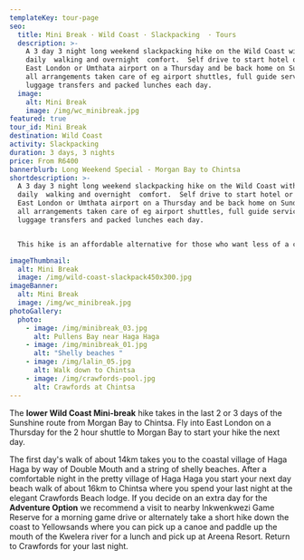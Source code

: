 ```yaml
---
templateKey: tour-page
seo:
  title: Mini Break · Wild Coast · Slackpacking  · Tours
  description: >-
    A 3 day 3 night long weekend slackpacking hike on the Wild Coast with pleasant
    daily  walking and overnight  comfort.  Self drive to start hotel or fly into
    East London or Umthata airport on a Thursday and be back home on Sunday with
    all arrangements taken care of eg airport shuttles, full guide service,
    luggage transfers and packed lunches each day.
  image:
    alt: Mini Break
    image: /img/wc_minibreak.jpg
featured: true
tour_id: Mini Break
destination: Wild Coast
activity: Slackpacking
duration: 3 days, 3 nights
price: From R6400
bannerblurb: Long Weekend Special - Morgan Bay to Chintsa
shortdescription: >-
  A 3 day 3 night long weekend slackpacking hike on the Wild Coast with pleasant
  daily  walking and overnight  comfort.  Self drive to start hotel or fly into
  East London or Umthata airport on a Thursday and be back home on Sunday with
  all arrangements taken care of eg airport shuttles, full guide service,
  luggage transfers and packed lunches each day.  


  This hike is an affordable alternative for those who want less of a challenge and more of an opportunity to get away to nature, to destress,  and soak in the wonderful wild coast scenery. We can build in extra rest days or additional activities if requested (eg local history and nature tours, river cruises or paddling, bush camps with game drives etc)

imageThumbnail:
  alt: Mini Break
  image: /img/wild-coast-slackpack450x300.jpg
imageBanner:
  alt: Mini Break
  image: /img/wc_minibreak.jpg
photoGallery:
  photo:
    - image: /img/minibreak_03.jpg
      alt: Pullens Bay near Haga Haga
    - image: /img/minibreak_01.jpg
      alt: "Shelly beaches "
    - image: /img/lalin_05.jpg
      alt: Walk down to Chintsa
    - image: /img/crawfords-pool.jpg
      alt: Crawfords at Chintsa
---
```


The **lower Wild Coast Mini-break** hike takes in the last 2 or 3 days of the Sunshine route from Morgan Bay to Chintsa. Fly into East London on a Thursday for the 2 hour shuttle to Morgan Bay to start your hike the next day.

The first day's walk of about 14km takes you to the coastal village of Haga Haga by way of Double Mouth and a string of shelly beaches. After a comfortable night in the pretty village of Haga Haga you start your next day beach walk of about 16km to Chintsa where you spend your last night at the elegant Crawfords Beach lodge. If you decide on an extra day for the **Adventure Option** we recommend a visit to nearby Inkwenkwezi Game Reserve for a morning game drive or alternately take a short hike down the coast to Yellowsands where you can pick up a canoe and paddle up the mouth of the Kwelera river for a lunch and pick up at Areena Resort. Return to Crawfords for your last night.
